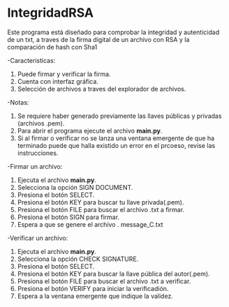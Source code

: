 # IntegridadRSA
Este programa está diseñado para comprobar la integridad y autenticidad de un txt, a traves de la firma digital de un archivo con RSA y la comparación de hash con Sha1

-Caracteristicas:
  1. Puede firmar y verificar la firma.
  2. Cuenta con interfaz gráfica.
  3. Selección de archivos a traves del explorador de archivos.

-Notas:
  1. Se requiere haber generado previamente las llaves públicas y privadas (archivos .pem).
  2. Para abrir el programa ejecute el archivo **main.py**.
  3. Si al firmar o verificar no se lanza una ventana emergente de que ha terminado puede que halla existido un error en el prcoeso, revise las instrucciones.

-Firmar un archivo:
  1.  Ejecuta el archivo **main.py**.
  2.  Selecciona la opción SIGN DOCUMENT.
  3.  Presiona el botón SELECT.
  4.  Presiona el botón KEY para buscar tu llave privada(.pem).
  5.  Presiona el botón FILE para buscar el archivo .txt a firmar.
  6.  Presiona el botón SIGN para firmar.
  7.  Espera a que se genere el archivo . message_C.txt

-Verificar un archivo:
  1.  Ejecuta el archivo **main.py**.
  2.  Selecciona la opción CHECK SIGNATURE.
  3.  Presiona el botón SELECT.
  4.  Presiona el botón KEY para buscar la llave pública del autor(.pem).
  5.  Presiona el botón FILE para buscar el archivo .txt a verificar.
  6.  Presiona el botón VERIFY para iniciar la verificadión.
  7.  Espera a la ventana emergente que indique la validez.
